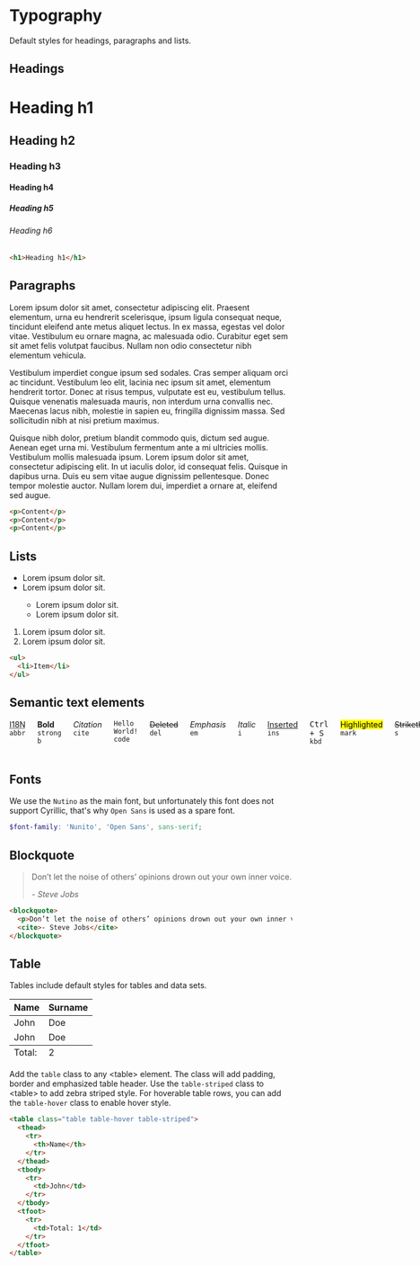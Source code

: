 # Typography

Default styles for headings, paragraphs and lists.


## Headings

<div class="ui">
  <div><h1>Heading h1 <Badge text="4 rem" type="tip"/></h1></div>
  <div><h2>Heading h2 <Badge text="3.2 rem" type="tip"/></h2></div>
  <div><h3>Heading h3 <Badge text="2.8 rem" type="tip"/></h3></div>
  <div><h4>Heading h4 <Badge text="2.4 rem" type="tip"/></h4></div>
  <div><h5>Heading h5 <Badge text="2 rem" type="tip"/></h5></div>
  <div><h6>Heading h6 <Badge text="1.6 rem" type="tip"/></h6></div>
</div>

```html
<h1>Heading h1</h1>
```


## Paragraphs

<div class="ui">
  <p>
    Lorem ipsum dolor sit amet, consectetur adipiscing elit. Praesent elementum, urna eu hendrerit scelerisque, ipsum ligula consequat neque, tincidunt eleifend ante metus aliquet lectus. In ex massa, egestas vel dolor vitae. Vestibulum eu ornare magna, ac malesuada odio. Curabitur eget sem sit amet felis volutpat faucibus. Nullam non odio consectetur nibh elementum vehicula.
  </p>
  <p>
    Vestibulum imperdiet congue ipsum sed sodales. Cras semper aliquam orci ac tincidunt. Vestibulum leo elit, lacinia nec ipsum sit amet, elementum hendrerit tortor. Donec at risus tempus, vulputate est eu, vestibulum tellus. Quisque venenatis malesuada mauris, non interdum urna convallis nec. Maecenas lacus nibh, molestie in sapien eu, fringilla dignissim massa. Sed sollicitudin nibh at nisi pretium maximus.
  </p>
  <p>
    Quisque nibh dolor, pretium blandit commodo quis, dictum sed augue. Aenean eget urna mi. Vestibulum fermentum ante a mi ultricies mollis. Vestibulum mollis malesuada ipsum. Lorem ipsum dolor sit amet, consectetur adipiscing elit. In ut iaculis dolor, id consequat felis. Quisque in dapibus urna. Duis eu sem vitae augue dignissim pellentesque. Donec tempor molestie auctor. Nullam lorem dui, imperdiet a ornare at, eleifend sed augue.
  </p>
</div>

```html
<p>Content</p>
<p>Content</p>
<p>Content</p>
```


## Lists

<div class="ui">
  <ul>
    <li>Lorem ipsum dolor sit.</li>
    <li>Lorem ipsum dolor sit.</li>
    <ul>
      <li>Lorem ipsum dolor sit.</li>
      <li>Lorem ipsum dolor sit.</li>
    </ul>
  </ul>

  <ol>
    <li>Lorem ipsum dolor sit.</li>
    <li>Lorem ipsum dolor sit.</li>
  </ol>
</div>

```html
<ul>
  <li>Item</li>
</ul>
```


## Semantic text elements

<div class="ui columns">

  <div class="grid-col-2">
    <abbr title="Internationalization">I18N</abbr>
    <code class="ml-2">abbr</code>
  </div>

  <div class="grid-col-2">
    <strong>Bold</strong>
    <code class="ml-2">strong</code>
    <code class="ml-2">b</code>
  </div>

  <div class="grid-col-2">
    <cite>Citation</cite>
    <code class="ml-2">cite</code>
  </div>

  <div class="grid-col-2">
    <code>Hello World!</code>
    <code class="ml-2">code</code>
  </div>

  <div class="grid-col-2">
    <del>Deleted</del>
    <code class="ml-2">del</code>
  </div>

  <div class="grid-col-2">
    <em>Emphasis</em>
    <code class="ml-2">em</code>
  </div>

  <div class="grid-col-2">
    <i>Italic</i>
    <code class="ml-2">i</code>
  </div>
  
  <div class="grid-col-2">
    <ins>Inserted</ins>
    <code class="ml-2">ins</code>
  </div>

  <div class="grid-col-2">
    <kbd>Ctrl + S</kbd>
    <code class="ml-2">kbd</code>
  </div>

  <div class="grid-col-2">
    <mark>Highlighted</mark>
    <code class="ml-2">mark</code>
  </div>

  <div class="grid-col-2">
    <s>Strikethrough</s>
    <code class="ml-2">s</code>
  </div>

  <div class="grid-col-2">
    <samp>Sample</samp>
    <code class="ml-2">samp</code>
  </div>

  <div class="grid-col-2">
    Text <sub>Subscripted</sub>
    <code class="ml-2">sub</code>
  </div>

  <div class="grid-col-2">
    Text <sup>Superscripted</sup>
    <code class="ml-2">sup</code>
  </div>

  <div class="grid-col-2">
    <time>20:00</time>
    <code class="ml-2">time</code>
  </div>

  <div class="grid-col-2">
    <u>Underline</u>
    <code class="ml-2">u</code>
  </div>

  <div class="grid-col-2">
    <var>x</var> =
    <var>y</var> + 2
    <code class="ml-2">var</code>
  </div>

  <div class="grid-col-2">
    <ruby>漢
      <rt>kan</rt>字
      <rt>ji</rt>
    </ruby>
    <code class="ml-2">ruby</code>
  </div>
</div>


## Fonts

We use the `Nutino` as the main font, but unfortunately this font does not support Cyrillic, that's why `Open Sans` is used as a spare font.

```scss
$font-family: 'Nunito', 'Open Sans', sans-serif;
```


## Blockquote

<div class="ui">
<blockquote>
  <p>Don’t let the noise of others’ opinions drown out your own inner voice.</p>
  <cite>- Steve Jobs</cite>
</blockquote>
</div>

```html
<blockquote>
  <p>Don’t let the noise of others’ opinions drown out your own inner voice.</p>
  <cite>- Steve Jobs</cite>
</blockquote>
```


## Table

Tables include default styles for tables and data sets.

<table class="table table-hover table-striped">
  <thead>
    <tr>
      <th>Name</th>
      <th>Surname</th>
    </tr>
  </thead>
  <tbody>
    <tr>
      <td>John</td>
      <td>Doe</td>
    </tr>
    <tr>
      <td>John</td>
      <td>Doe</td>
    </tr>
  </tbody>
  <tfoot>
    <tr>
      <td>Total:</td>
      <td>2</td>
    </tr>
  </tfoot>
</table>


Add the `table` class to any &lt;table&gt; element. The class will add padding, border and emphasized table header. Use the `table-striped` class to &lt;table&gt; to add zebra striped style. For hoverable table rows, you can add the `table-hover` class to enable hover style.


```html
<table class="table table-hover table-striped">
  <thead>
    <tr>
      <th>Name</th>
    </tr>
  </thead>
  <tbody>
    <tr>
      <td>John</td>
    </tr>
  </tbody>
  <tfoot>
    <tr>
      <td>Total: 1</td>
    </tr>
  </tfoot>
</table>
```
